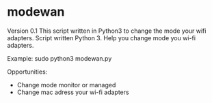# modewan
Version 0.1
This script written in Python3 to change the mode your wifi adapters.
Script written Python 3. Help you change mode you wi-fi adapters. 

Example: sudo python3 modewan.py

Opportunities:
- Change mode monitor or managed
- Change mac adress your wi-fi adapters

